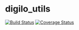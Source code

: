 # digilo_utils

[![Build Status](https://travis-ci.org/vvromanov/digilo_utils.svg?branch=master)](https://travis-ci.org/vvromanov/digilo_utils) [![Coverage Status](https://coveralls.io/repos/github/vvromanov/digilo_utils/badge.svg)](https://coveralls.io/github/vvromanov/digilo_utils)
